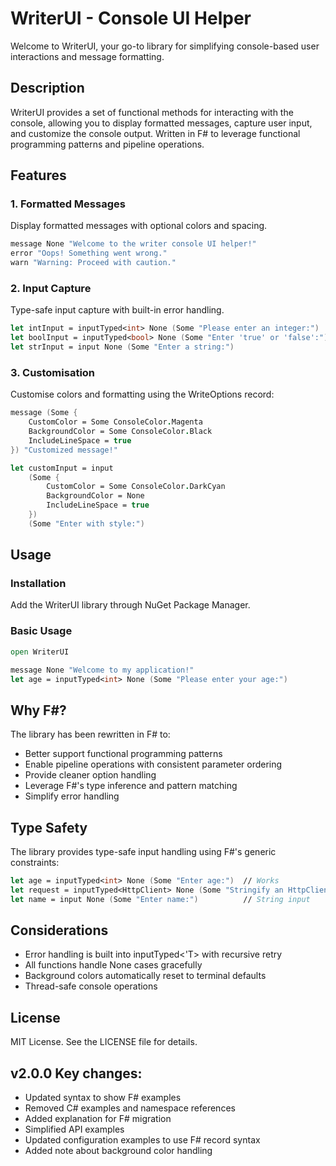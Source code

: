 ﻿# WriterUI - Console UI Helper

Welcome to WriterUI, your go-to library for simplifying console-based user interactions and message formatting.

## Description

WriterUI provides a set of functional methods for interacting with the console, allowing you to display formatted messages, capture user input, and customize the console output. Written in F# to leverage functional programming patterns and pipeline operations.

## Features

### 1. Formatted Messages
Display formatted messages with optional colors and spacing.

```fsharp
message None "Welcome to the writer console UI helper!"
error "Oops! Something went wrong."
warn "Warning: Proceed with caution."
```

### 2. Input Capture
Type-safe input capture with built-in error handling.

```fsharp
let intInput = inputTyped<int> None (Some "Please enter an integer:")
let boolInput = inputTyped<bool> None (Some "Enter 'true' or 'false':")
let strInput = input None (Some "Enter a string:")
```

### 3. Customisation
Customise colors and formatting using the WriteOptions record:
   
```fsharp
message (Some { 
    CustomColor = Some ConsoleColor.Magenta
    BackgroundColor = Some ConsoleColor.Black
    IncludeLineSpace = true 
}) "Customized message!"

let customInput = input 
    (Some { 
        CustomColor = Some ConsoleColor.DarkCyan
        BackgroundColor = None
        IncludeLineSpace = true 
    }) 
    (Some "Enter with style:")
```

## Usage
### Installation
Add the WriterUI library through NuGet Package Manager.

### Basic Usage
```fsharp
open WriterUI

message None "Welcome to my application!"
let age = inputTyped<int> None (Some "Please enter your age:")
```

## Why F#?
The library has been rewritten in F# to:  
 - Better support functional programming patterns
 - Enable pipeline operations with consistent parameter ordering
 - Provide cleaner option handling
 - Leverage F#'s type inference and pattern matching
 - Simplify error handling 

## Type Safety
The library provides type-safe input handling using F#'s generic constraints:

```fsharp
let age = inputTyped<int> None (Some "Enter age:")  // Works
let request = inputTyped<HttpClient> None (Some "Stringify an HttpClient?") // No way!
let name = input None (Some "Enter name:")          // String input
```

## Considerations
 - Error handling is built into inputTyped<'T> with recursive retry
 - All functions handle None cases gracefully
 - Background colors automatically reset to terminal defaults
 - Thread-safe console operations

## License
MIT License. See the LICENSE file for details.

## v2.0.0 Key changes:
- Updated syntax to show F# examples
- Removed C# examples and namespace references
- Added explanation for F# migration
- Simplified API examples
- Updated configuration examples to use F# record syntax
- Added note about background color handling
